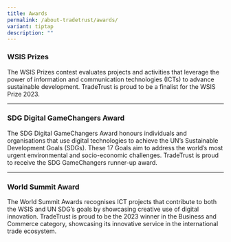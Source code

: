 ```yaml
---
title: Awards
permalink: /about-tradetrust/awards/
variant: tiptap
description: ""
---
```

<h3><strong>WSIS Prizes</strong>&nbsp;</h3>
<p>The WSIS Prizes contest evaluates projects and activities that leverage
the power of information and communication technologies (ICTs) to advance
sustainable development. TradeTrust is proud to be a finalist for the WSIS
Prize 2023.</p>
<hr>
<h3><strong>SDG Digital GameChangers Award</strong></h3>
<p>The SDG Digital GameChangers Award honours individuals and organisations
that use digital technologies to achieve the UN’s Sustainable Development
Goals (SDGs). These 17 Goals aim to address the world’s most urgent environmental
and socio-economic challenges. TradeTrust is proud to receive the SDG GameChangers
runner-up award.&nbsp;</p>
<hr>
<h3><strong>World Summit Award</strong></h3>
<p>The World Summit Awards recognises ICT projects that contribute to both
the WSIS and UN SDG’s goals by showcasing creative use of digital innovation.
TradeTrust is proud to be the 2023 winner in the Business and Commerce
category, showcasing its innovative service in the international trade
ecosystem.&nbsp;</p>